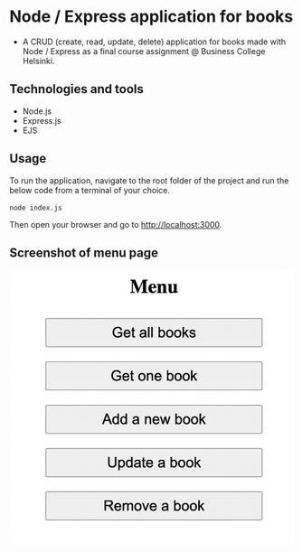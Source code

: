 # Node / Express application for books

- A CRUD (create, read, update, delete) application for books made with Node / Express as a final course assignment @ Business College Helsinki.

## Technologies and tools

- Node.js
- Express.js
- EJS

## Usage

To run the application, navigate to the root folder of the project and run the below code from a terminal of your choice.

```shell
node index.js
```

Then open your browser and go to [http://localhost:3000](http://localhost:3000).

## Screenshot of menu page

![screenshot of application](screenshot.png)